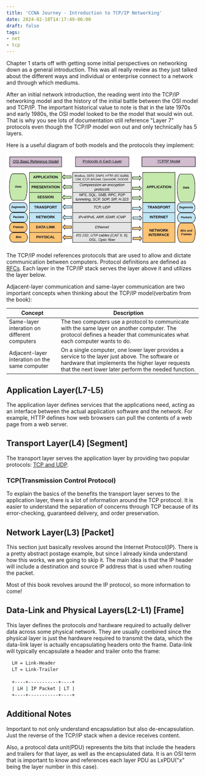 ```yaml
---
title: 'CCNA Journey - Introduction to TCP/IP Networking'
date: 2024-02-18T14:17:49-06:00
draft: false
tags:
- net
- tcp
---
```


Chapter 1 starts off with getting some initial perspectives on networking down
as a general introduction. This was all really review as they just talked about
the different ways and individual or enterprise connect to a network and through
which mediums.

After an initial network introduction, the reading went into the TCP/IP
networking model and the history of the initial battle between the OSI model and
TCP/IP. The important historical value to note is that in the late 1970s and
early 1980s, the OSI model looked to be the model that would win out. That is
why you see lots of documentation still reference "Layer 7" protocols even
though the TCP/IP model won out and only technically has 5 layers.

Here is a useful diagram of both models and the protocols they implement:

![TCP/IP Networking Model](/image/tcp-ip-network-model.jpg)

The TCP/IP model references protocols that are used to allow and dictate
communication between computers. Protocol definitions are defined as [RFCs][].
Each layer in the TCP/IP stack serves the layer above it and utilizes the layer
below.

Adjacent-layer communication and same-layer communication are two important
concepts when thinking about the TCP/IP model(verbatim from the book):

<!-- markdownlint-disable MD033 MD013 -->
Concept | Description
 --- | ---
 Same-layer interation on different computers | The two computers use a protocol to communicate with the same layer on another computer. The protocol defines a header that communicates what each computer wants to do.
 Adjacent-layer interation on the same computer | On a single computer, one lower layer provides a service to the layer just above. The software or hardware that implements the higher layer requests that the next lower later perform the needed function.
<!-- markdownlint-enable MD033 MD013 -->

## Application Layer(L7-L5)

The application layer defines services that the applications need, acting as an
interface between the actual application software and the network. For example,
HTTP defines how web browsers can pull the contents of a web page from a web
server.

## Transport Layer(L4) [Segment]

The transport layer serves the application layer by providing two popular
protocols: [TCP and UDP][].

### TCP(Transmission Control Protocol)

To explain the basics of the benefits the transport layer serves to the
application layer, there is a lot of information around the TCP protocol. It is
easier to understand the separation of concerns through TCP because of its
error-checking, guaranteed delivery, and order preservation.

## Network Layer(L3) [Packet]

This section just basically revolves around the Internet Protocol(IP). There is
a pretty abstract postage example, but since I already kinda understand how this
works, we are going to skip it. The main idea is that the IP header will include
a destination and source IP address that is used when routing the packet.

Most of this book revolves around the IP protocol, so more information to come!

## Data-Link and Physical Layers(L2-L1) [Frame]

This layer defines the protocols *and* hardware required to actually deliver
data across some physical network. They are usually combined since the physical
layer is just the hardware required to transmit the data, which the data-link
layer is actually encapsulating headers onto the frame. Data-link will typically
encapsulate a header and trailer onto the frame:

```bash
  LH = Link-Header
  LT = Link-Trailer

  +----+-----------+----+
  | LH | IP Packet | LT |
  +----+-----------+----+
```

## Additional Notes

Important to not only understand encapsulation but also de-encapsulation. Just
the reverse of the TCP/IP stack when a device receives content.

Also, a protocol data unit(PDU) represents the bits that include the headers and
trailers for that layer, as well as the encapsulated data. It is an OSI term
that is important to know and references each layer PDU as LxPDU("x" being the
layer number in this case).

[RFCs]: https://www.ietf.org/standards/rfcs/
[TCP and UDP]: https://meghagarwal.medium.com/tcp-vs-udp-c3dedd91f66d
